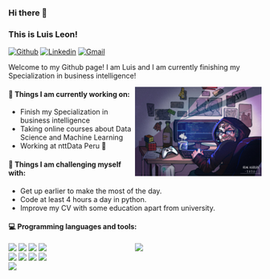 ### Hi there 👋 
### This is Luis Leon!

[![Github](https://img.shields.io/badge/-Github-000?style=flat&logo=Github&logoColor=white)](https://github.com/lleontor705)
[![Linkedin](https://img.shields.io/badge/-LinkedIn-blue?style=flat&logo=Linkedin&logoColor=white)](https://www.linkedin.com/in/luis-humberto-leon-torres-333bb5177/)
[![Gmail](https://img.shields.io/badge/-Gmail-c14438?style=flat&logo=Gmail&logoColor=white)](mailto:luisleon705@gmail.com)

Welcome to my Github page! I am Luis and I am currently finishing my Specialization in business intelligence!  

<img align="right" alt="img" src="https://github.com/FernandoRoldan93/FernandoRoldan93/blob/master/cover_image.jpg" width="50%" height="auto" />


#### 🌱 Things I am currently working on: 
- Finish my Specialization in business intelligence  
- Taking online courses about Data Science and Machine Learning 
- Working at nttData Peru 🚀

#### :muscle: Things I am challenging myself with:
- Get up earlier to make the most of the day.
- Code at least 4 hours a day in python.
- Improve my CV with some education apart from university.

#### :computer: Programming languages and tools: 
<p>
	<img width="50%" align="right" src="https://github-readme-stats.vercel.app/api?username=lleontor705&show_icons=true&hide_border=true" />

<code><img width="10%" src="https://www.vectorlogo.zone/logos/java/java-ar21.svg"></code>
<code><img width="10%" src="https://www.vectorlogo.zone/logos/nodejs/nodejs-horizontal.svg"></code>
<code><img width="10%" src="https://www.vectorlogo.zone/logos/dotnet/dotnet-vertical.svg"></code>
<code><img width="10%" src="https://www.vectorlogo.zone/logos/expressjs/expressjs-ar21.svg"></code>
<br />
<code><img width="10%" src="https://www.vectorlogo.zone/logos/pocoo_flask/pocoo_flask-ar21.svg"></code>
<code><img width="10%" src="https://www.vectorlogo.zone/logos/mysql/mysql-ar21.svg"></code>
<code><img width="10%" src="https://www.vectorlogo.zone/logos/python/python-ar21.svg"></code>
<code><img width="8%" src="https://www.vectorlogo.zone/logos/r-project/r-project-icon.svg"></code>
<br />
<code><img width="10%" src="https://www.vectorlogo.zone/logos/git-scm/git-scm-ar21.svg"></code>


</p>
